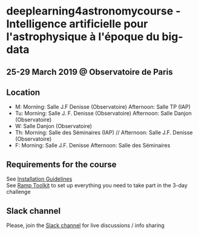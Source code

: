 # deeplearning4astronomycourse -  Intelligence artificielle pour l'astrophysique à l'époque du big-data 

## 25-29 March 2019 @ Observatoire de Paris

## Location
- M: Morning: Salle J.F Denisse (Observatoire)
     Afternoon: Salle TP (IAP) 
- Tu: Morning: Salle J. F. Denisse (Observatoire)
      Afternoon: Salle Danjon (Observatoire)
- W: Salle Danjon (Observatoire)
- Th: Morning: Salle des Séminaires (IAP) //
      Afternoon: Salle J.F. Denisse (Observatoire) 
- F: Morning: Salle J.F. Denisse 
     Afternoon: Salle des Séminaires 

## Requirements for the course
   See [Installation Guidelines](https://github.com/mhuertascompany/deeplearning4astronomy/wiki/Installation-guidelines)   
   See [Ramp Toolkit](https://github.com/ramp-kits/astrophd_tutorial) to set up everything you need to take part in the 3-day challenge
   
## Slack channel
   Please, join the [Slack channel](https://bit.ly/2IxS0RC) for live discussions / info sharing
